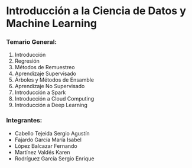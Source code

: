 # Introducción a la Ciencia de Datos y Machine Learning


### Temario General:
1. Introducción
2. Regresión
3. Métodos de Remuestreo
4. Aprendizaje Supervisado
5. Árboles y Métodos de Ensamble
6. Aprendizaje No Supervisado
7. Introducción a Spark
8. Introducción a Cloud Computing
9. Introducción a Deep Learning

### Integrantes:
* Cabello Tejeida Sergio Agustín
* Fajardo García María Isabel
* López Balcazar Fernando
* Martínez Valdés Karen
* Rodríguez García Sergio Enrique
